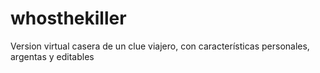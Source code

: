 # whosthekiller
Version virtual casera de un clue viajero, con características personales, argentas y editables
